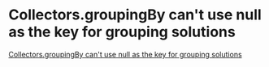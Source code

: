 # Collectors.groupingBy can't use null as the key for grouping solutions
[Collectors.groupingBy can't use null as the key for grouping solutions](https://aiwithcloud.com/2022/09/14/collectors-groupingby_cant_use_null_as_the_key_for_grouping_solutions/)